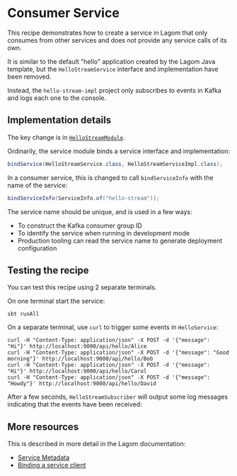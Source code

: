# Consumer Service

This recipe demonstrates how to create a service in Lagom that only consumes from other services and does not provide any service calls of its own.

It is similar to the default "hello" application created by the Lagom Java template, but the `HelloStreamService` interface and implementation have been removed.

Instead, the `hello-stream-impl` project only subscribes to events in Kafka and logs each one to the console.

## Implementation details

The key change is in [`HelloStreamModule`](hello-stream-impl/src/main/java/com/example/hellostream/impl/HelloStreamModule.java).

Ordinarily, the service module binds a service interface and implementation:

```java
bindService(HelloStreamService.class, HelloStreamServiceImpl.class);
```

In a consumer service, this is changed to call `bindServiceInfo` with the name of the service:

```java
bindServiceInfo(ServiceInfo.of("hello-stream"));
```

The service name should be unique, and is used in a few ways:

- To construct the Kafka consumer group ID
- To identify the service when running in development mode
- Production tooling can read the service name to generate deployment configuration

## Testing the recipe

You can test this recipe using 2 separate terminals.

On one terminal start the service:

```
sbt runAll
```

On a separate terminal, use `curl` to trigger some events in `HelloService`:

```
curl -H "Content-Type: application/json" -X POST -d '{"message": "Hi"}' http://localhost:9000/api/hello/Alice
curl -H "Content-Type: application/json" -X POST -d '{"message": "Good morning"}' http://localhost:9000/api/hello/Bob
curl -H "Content-Type: application/json" -X POST -d '{"message": "Hi"}' http://localhost:9000/api/hello/Carol
curl -H "Content-Type: application/json" -X POST -d '{"message": "Howdy"}' http://localhost:9000/api/hello/David
```

After a few seconds, `HelloStreamSubscriber` will output some log messages indicating that the events have been received:

## More resources

This is described in more detail in the Lagom documentation:

- [Service Metadata](https://www.lagomframework.com/documentation/current/java/ServiceInfo.html)
- [Binding a service client](https://www.lagomframework.com/documentation/current/java/ServiceClients.html#Binding-a-service-client)
